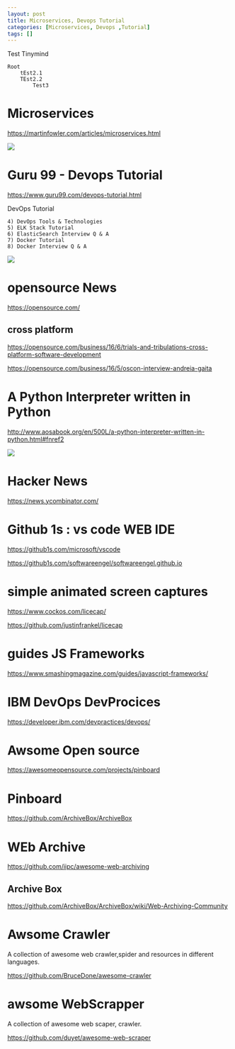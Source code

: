 ```yaml
---
layout: post
title: Microservices, Devops Tutorial   
categories: [Microservices, Devops ,Tutorial]
tags: []
--- 
```

Test Tinymind

```tinymind
Root
    tEst2.1
    TEst2.2
        Test3
```

# Microservices 

<https://martinfowler.com/articles/microservices.html>

![](../pic/Screenshot_2021-02-10%20Microservices.png)

# Guru 99 - Devops Tutorial 

<https://www.guru99.com/devops-tutorial.html>

DevOps Tutorial

    4) DevOps Tools & Technologies
    5) ELK Stack Tutorial
    6) ElasticSearch Interview Q & A
    7) Docker Tutorial
    8) Docker Interview Q & A


![](../pic/Screenshot_2021-02-10%20DevOps%20Tutorial%20for%20Beginners%20Learn%20Now%20(Training%20Course).png)

# opensource News 

<https://opensource.com/>

## cross platform 

<https://opensource.com/business/16/6/trials-and-tribulations-cross-platform-software-development>

<https://opensource.com/business/16/5/oscon-interview-andreia-gaita>

# A Python Interpreter written in Python

<http://www.aosabook.org/en/500L/a-python-interpreter-written-in-python.html#fnref2>

![](../pic/Screenshot_2021-02-10%20500%20Lines%20or%20Less%20A%20Python%20Interpreter%20Written%20in%20Python.png)

# Hacker News 

<https://news.ycombinator.com/>

# Github 1s : vs code WEB IDE 

<https://github1s.com/microsoft/vscode>

<https://github1s.com/softwareengel/softwareengel.github.io>

# simple animated screen captures 

<https://www.cockos.com/licecap/>

<https://github.com/justinfrankel/licecap>

# guides JS Frameworks 

<https://www.smashingmagazine.com/guides/javascript-frameworks/>

# IBM DevOps DevProcices 

<https://developer.ibm.com/devpractices/devops/>

# Awsome Open source 

<https://awesomeopensource.com/projects/pinboard>

# Pinboard 

https://github.com/ArchiveBox/ArchiveBox

# WEb Archive

https://github.com/iipc/awesome-web-archiving

## Archive  Box 

https://github.com/ArchiveBox/ArchiveBox/wiki/Web-Archiving-Community 

# Awsome Crawler 
A collection of awesome web crawler,spider and resources in different languages.

https://github.com/BruceDone/awesome-crawler 

# awsome WebScrapper 

A collection of awesome web scaper, crawler.

https://github.com/duyet/awesome-web-scraper